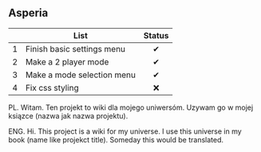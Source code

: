 ## Asperia

|   | List                       | Status |
|---|----------------------------|:------:|
| 1 | Finish basic settings menu |    ✔   |
| 2 | Make a 2 player mode       |    ✔   |
| 3 | Make a mode selection menu |    ✔   |
| 4 | Fix css styling            |    ❌  |


PL.
Witam. Ten projekt to wiki dla mojego uniwersóm.
Uzywam go w mojej ksiązce (nazwa jak nazwa projektu).

ENG.
Hi. This project is a wiki for my universe. 
I use this universe in my book (name like projekct title).
Someday this would be translated.


